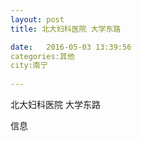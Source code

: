 ```yaml
--- 
layout: post 
title: 北大妇科医院 大学东路

date:   2016-05-03 13:39:56 
categories:其他  
city:南宁
  
--- 
```

   
北大妇科医院 大学东路

信息

